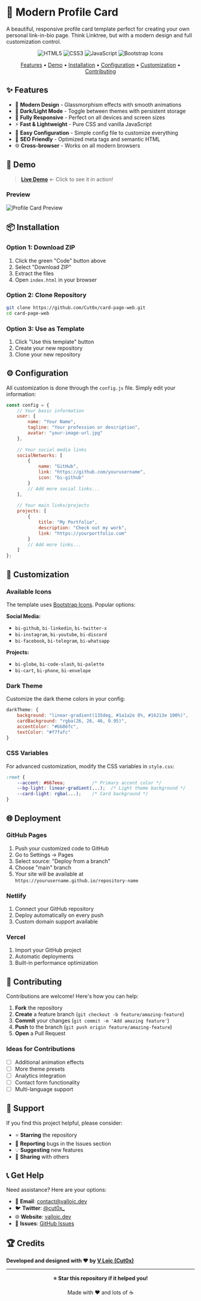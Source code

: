 # 🌟 Modern Profile Card

A beautiful, responsive profile card template perfect for creating your own personal link-in-bio page. Think Linktree, but with a modern design and full customization control.

<p align="center">
  <img src="https://img.shields.io/badge/HTML5-E34F26?style=for-the-badge&logo=html5&logoColor=white" alt="HTML5">
  <img src="https://img.shields.io/badge/CSS3-1572B6?style=for-the-badge&logo=css3&logoColor=white" alt="CSS3">
  <img src="https://img.shields.io/badge/JavaScript-F7DF1E?style=for-the-badge&logo=javascript&logoColor=black" alt="JavaScript">
  <img src="https://img.shields.io/badge/Bootstrap_Icons-7952B3?style=for-the-badge&logo=bootstrap&logoColor=white" alt="Bootstrap Icons">
</p>

<p align="center">
  <a href="#-features">Features</a> •
  <a href="#-demo">Demo</a> •
  <a href="#-installation">Installation</a> •
  <a href="#-configuration">Configuration</a> •
  <a href="#-customization">Customization</a> •
  <a href="#-contributing">Contributing</a>
</p>

## ✨ Features

- 🎨 **Modern Design** - Glassmorphism effects with smooth animations
- 🌙 **Dark/Light Mode** - Toggle between themes with persistent storage
- 📱 **Fully Responsive** - Perfect on all devices and screen sizes
- ⚡ **Fast & Lightweight** - Pure CSS and vanilla JavaScript
- 🔧 **Easy Configuration** - Simple config file to customize everything
- 🎯 **SEO Friendly** - Optimized meta tags and semantic HTML
- 🌐 **Cross-browser** - Works on all modern browsers

## 🚀 Demo

> **[Live Demo](https://cut0x.github.io/card-page-web/)** ← Click to see it in action!

### Preview
![Profile Card Preview](src/img/image.png)

## 📦 Installation

### Option 1: Download ZIP
1. Click the green "Code" button above
2. Select "Download ZIP"
3. Extract the files
4. Open `index.html` in your browser

### Option 2: Clone Repository
```bash
git clone https://github.com/Cut0x/card-page-web.git
cd card-page-web
```

### Option 3: Use as Template
1. Click "Use this template" button
2. Create your new repository
3. Clone your new repository

## ⚙️ Configuration

All customization is done through the `config.js` file. Simply edit your information:

```javascript
const config = {
    // Your basic information
    user: {
        name: "Your Name",
        tagline: "Your profession or description",
        avatar: "your-image-url.jpg"
    },
    
    // Your social media links
    socialNetworks: [
        {
            name: "GitHub",
            link: "https://github.com/yourusername",
            icon: "bi-github"
        }
        // Add more social links...
    ],
    
    // Your main links/projects
    projects: [
        {
            title: "My Portfolio",
            description: "Check out my work",
            link: "https://yourportfolio.com"
        }
        // Add more links...
    ]
};
```

## 🎨 Customization

### Available Icons
The template uses [Bootstrap Icons](https://icons.getbootstrap.com/). Popular options:

**Social Media:**
- `bi-github`, `bi-linkedin`, `bi-twitter-x`
- `bi-instagram`, `bi-youtube`, `bi-discord`
- `bi-facebook`, `bi-telegram`, `bi-whatsapp`

**Projects:**
- `bi-globe`, `bi-code-slash`, `bi-palette`
- `bi-cart`, `bi-phone`, `bi-envelope`

### Dark Theme
Customize the dark theme colors in your config:

```javascript
darkTheme: {
    background: "linear-gradient(135deg, #1a1a2e 0%, #16213e 100%)",
    cardBackground: "rgba(26, 26, 46, 0.95)",
    accentColor: "#bb86fc",
    textColor: "#f7fafc"
}
```

### CSS Variables
For advanced customization, modify the CSS variables in `style.css`:

```css
:root {
    --accent: #667eea;          /* Primary accent color */
    --bg-light: linear-gradient(...);  /* Light theme background */
    --card-light: rgba(...);    /* Card background */
}
```

## 🌐 Deployment

### GitHub Pages
1. Push your customized code to GitHub
2. Go to Settings → Pages
3. Select source: "Deploy from a branch"
4. Choose "main" branch
5. Your site will be available at `https://yourusername.github.io/repository-name`

### Netlify
1. Connect your GitHub repository
2. Deploy automatically on every push
3. Custom domain support available

### Vercel
1. Import your GitHub project
2. Automatic deployments
3. Built-in performance optimization

## 🤝 Contributing

Contributions are welcome! Here's how you can help:

1. **Fork** the repository
2. **Create** a feature branch (`git checkout -b feature/amazing-feature`)
3. **Commit** your changes (`git commit -m 'Add amazing feature'`)
4. **Push** to the branch (`git push origin feature/amazing-feature`)
5. **Open** a Pull Request

### Ideas for Contributions
- [ ] Additional animation effects
- [ ] More theme presets
- [ ] Analytics integration
- [ ] Contact form functionality
- [ ] Multi-language support

## 💖 Support

If you find this project helpful, please consider:

- ⭐ **Starring** the repository
- 🐛 **Reporting** bugs in the Issues section
- 💡 **Suggesting** new features
- 📢 **Sharing** with others

## 📞 Get Help

Need assistance? Here are your options:

- 📧 **Email**: [contact@valloic.dev](mailto:contact@valloic.dev)
- 🐦 **Twitter**: [@cut0x_](https://twitter.com/cut0x_)
- 🌐 **Website**: [valloic.dev](https://valloic.dev/pages/contact)
- 🐛 **Issues**: [GitHub Issues](https://github.com/Cut0x/card-page-web/issues)

## 🏆 Credits

**Developed and designed with ❤️ by [V Loïc (Cut0x)](https://valloic.dev/)**

---

<p align="center">
  <strong>⭐ Star this repository if it helped you!</strong>
</p>

<p align="center">
  Made with ❤️ and lots of ☕
</p>